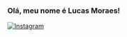 ### Olá, meu nome é Lucas Moraes! 
[![Instagram](https://img.shields.io/badge/Instagram-E4405F?style=for-the-badge&logo=instagram&logoColor=white)](https://www.instagram.com/lucke0302/)
